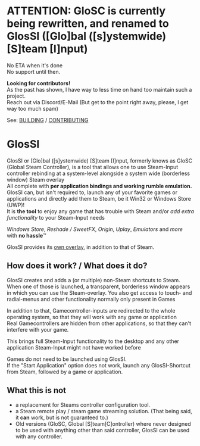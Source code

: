 ---
---

# ATTENTION: GloSC is currently being rewritten, and renamed to GlosSI ([Glo]bal ([s]ystemwide) [S]team [I]nput)

No ETA when it's done  
No support until then.  

**Looking for contributors!**  
As the past has shown, I have way to less time on hand too maintain such a project.  
Reach out via Discord/E-Mail (But get to the point right away, please, I get way too much spam)  

See: [BUILDING](./BUILDING.md) / [CONTRIBUTING](https://github.com/Alia5/GlosSI/blob/main/CONTRIBUTING.md)

# GlosSI

GlosSI or [Glo]bal ([s]ystemwide) [S]team [I]nput, formerly knows as GloSC (Global Steam Controller), is a tool that allows one to use Steam-Input controller rebinding at a system-level alongside a system wide (borderless window) Steam overlay  
All complete with **per application bindings and working rumble emulation.**  
GlosSI can, but isn't required to, launch any of your favorite games or applications and directly add them to Steam, be it Win32 or Windows Store (UWP)!  
It is **the tool** to enjoy any game that has trouble with Steam and/or *add extra functionality* to your Steam-Input needs  

*Windows Store*, *Reshade / SweetFX*, *Origin*, *Uplay*, *Emulators* and *more* with **no hassle**™

GlosSI provides its [own overlay](./Overlay.md), in addition to that of Steam.

## How does it work? / What does it do?

GlosSI creates and adds a (or multiple) non-Steam shortcuts to Steam. When one of those is launched, a transparent, borderless window appears in which you can use the Steam-overlay. You also get access to touch- and radial-menus and other functionality normally only present in Games

In addition to that, Gamecontroller-inputs are redirected to the whole operating system, so that they will work with any game or application  
Real Gamecontrollers are hidden from other applications, so that they can't interfere with your game.

This brings full Steam-Input functionality to the desktop and any other application Steam-Input might not have worked before

Games do not need to be launched using GlosSI.  
If the "Start Application" option does not work, launch any GlosSI-Shortcut from Steam, followed by a game or application.

## What this is not

- a replacement for Steams controller configuration tool.
- a Steam remote play / steam game streaming solution. (That being said, it **can** work, but is not guaranteed to.)
- Old versions (GloSC, Global [S]team[C]ontroller) where never designed to be used with anything other than said controller, GlosSI can be used with any controller.
